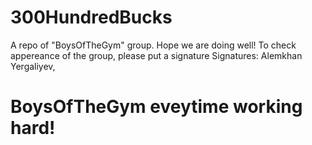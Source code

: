 # 300HundredBucks
A repo of "BoysOfTheGym" group. Hope we are doing well!
To check appereance of the group, please put a signature
Signatures: Alemkhan Yergaliyev, 
# BoysOfTheGym eveytime working hard!

